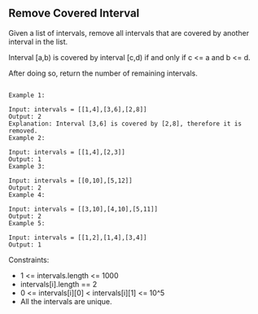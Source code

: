 ## Remove Covered Interval

Given a list of intervals, remove all intervals that are covered by another interval in the list.  

Interval [a,b) is covered by interval [c,d) if and only if c <= a and b <= d.  

After doing so, return the number of remaining intervals.  

 ```

Example 1:

Input: intervals = [[1,4],[3,6],[2,8]]
Output: 2
Explanation: Interval [3,6] is covered by [2,8], therefore it is removed.
Example 2:

Input: intervals = [[1,4],[2,3]]
Output: 1
Example 3:

Input: intervals = [[0,10],[5,12]]
Output: 2
Example 4:

Input: intervals = [[3,10],[4,10],[5,11]]
Output: 2
Example 5:

Input: intervals = [[1,2],[1,4],[3,4]]
Output: 1
 
```
Constraints:  

- 1 <= intervals.length <= 1000
- intervals[i].length == 2
- 0 <= intervals[i][0] < intervals[i][1] <= 10^5
- All the intervals are unique.

